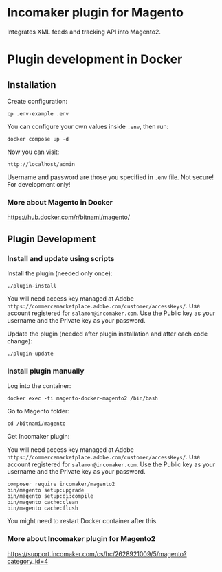 # Incomaker plugin for Magento

Integrates XML feeds and tracking API into Magento2.

# Plugin development in Docker

## Installation

Create configuration:

    cp .env-example .env

You can configure your own values inside `.env`, then run:

    docker compose up -d

Now you can visit:

    http://localhost/admin

Username and password are those you specified in `.env` file.
Not secure! For development only!

### More about Magento in Docker

https://hub.docker.com/r/bitnami/magento/

## Plugin Development

### Install and update using scripts

Install the plugin (needed only once):

    ./plugin-install

You will need access key managed at Adobe `https://commercemarketplace.adobe.com/customer/accessKeys/`.
Use account registered for `salamon@incomaker.com`. Use the Public key as your username and the Private key as your password.

Update the plugin (needed after plugin installation and after each code change):

    ./plugin-update

### Install plugin manually

Log into the container:

    docker exec -ti magento-docker-magento2 /bin/bash

Go to Magento folder:

    cd /bitnami/magento

Get Incomaker plugin:

You will need access key managed at Adobe `https://commercemarketplace.adobe.com/customer/accessKeys/`.
Use account registered for `salamon@incomaker.com`. Use the Public key as your username and the Private key as your password.

```
composer require incomaker/magento2
bin/magento setup:upgrade
bin/magento setup:di:compile
bin/magento cache:clean
bin/magento cache:flush
```

You might need to restart Docker container after this.

### More about Incomaker plugin for Magento2

https://support.incomaker.com/cs/hc/2628921009/5/magento?category_id=4
